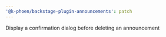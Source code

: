 ```yaml
---
'@k-phoen/backstage-plugin-announcements': patch
---
```


Display a confirmation dialog before deleting an announcement
